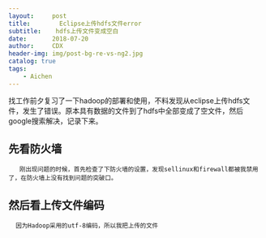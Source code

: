 ```yaml
---
layout:     post
title:        Eclipse上传hdfs文件error
subtitle:    hdfs上传文件变成空白
date:       2018-07-20
author:     CDX
header-img: img/post-bg-re-vs-ng2.jpg
catalog: true
tags:
    - Aichen
---
```

找工作前夕复习了一下hadoop的部署和使用，不料发现从eclipse上传hdfs文件，发生了错误。原本具有数据的文件到了hdfs中全部变成了空文件，然后google搜索解决，记录下来。
## 先看防火墙
       刚出现问题的时候，首先检查了下防火墙的设置，发现sellinux和firewall都被我禁用了，在防火墙上没有找到问题的突破口。
## 然后看上传文件编码
      因为Hadoop采用的utf-8编码，所以我把上传的文件